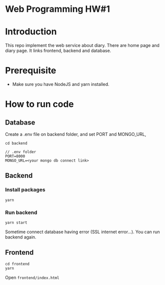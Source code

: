 # Web Programming HW#1
# Introduction
This repo implement the web service about diary. There are home page and diary page. It links frontend, backend and database.

# Prerequisite
- Make sure you have NodeJS and yarn installed.

# How to run code
## Database
Create a .env file on backend folder, and set PORT and MONGO_URL,
```
cd backend
```
```
// .env folder
PORT=8000
MONGO_URL=<your mongo db connect link>
```

## Backend
### Install packages
```
yarn
```

### Run backend 
```
yarn start
```
Sometime connect database having error (SSL internet error...). You can run backend again.

## Frontend
```
cd frontend
yarn
```
Open `frontend/index.html`


